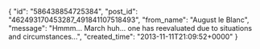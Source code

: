  {
   "id": "586438854725384",
   "post_id": "462493170453287_491841107518493",
   "from_name": "August le Blanc",
   "message": "Hmmm...  March huh... one has reevaluated due to situations and circumstances...",
   "created_time": "2013-11-11T21:09:52+0000"
 }
